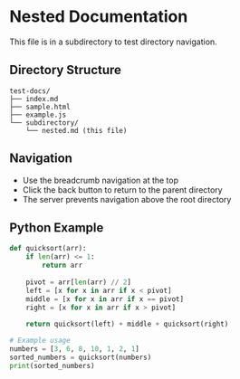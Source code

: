 # Nested Documentation

This file is in a subdirectory to test directory navigation.

## Directory Structure

```
test-docs/
├── index.md
├── sample.html
├── example.js
└── subdirectory/
    └── nested.md (this file)
```

## Navigation

- Use the breadcrumb navigation at the top
- Click the back button to return to the parent directory
- The server prevents navigation above the root directory

## Python Example

```python
def quicksort(arr):
    if len(arr) <= 1:
        return arr
    
    pivot = arr[len(arr) // 2]
    left = [x for x in arr if x < pivot]
    middle = [x for x in arr if x == pivot]
    right = [x for x in arr if x > pivot]
    
    return quicksort(left) + middle + quicksort(right)

# Example usage
numbers = [3, 6, 8, 10, 1, 2, 1]
sorted_numbers = quicksort(numbers)
print(sorted_numbers)
```